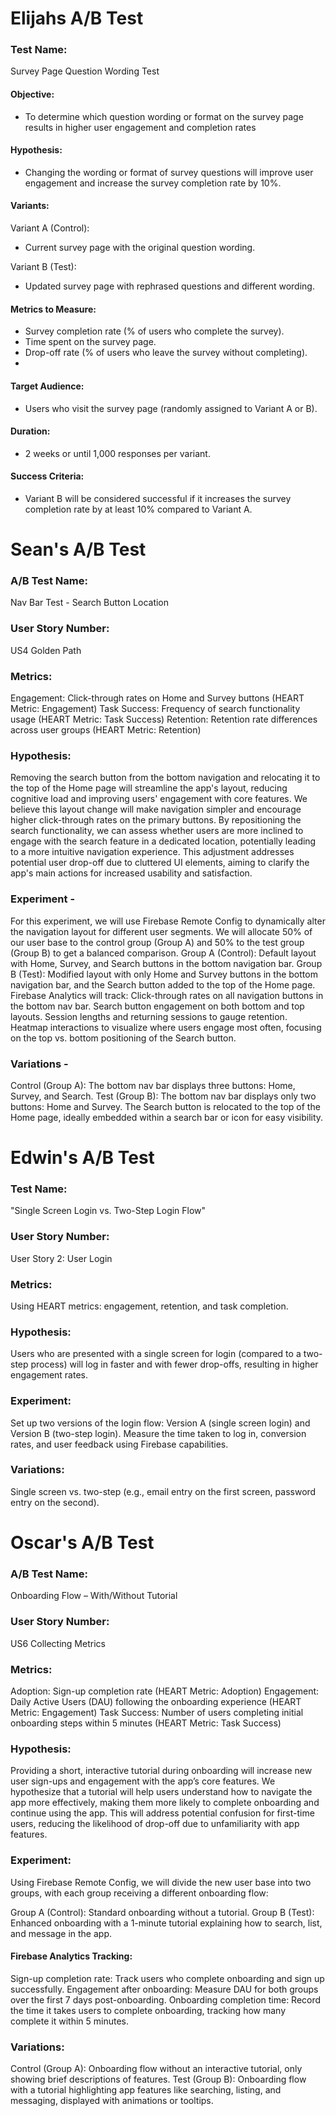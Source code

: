 Elijahs A/B Test
=================
### Test Name:
Survey Page Question Wording Test

#### Objective:
- To determine which question wording or format on the survey page results in higher user engagement and completion rates

#### Hypothesis:
- Changing the wording or format of survey questions will improve user engagement and increase the survey completion rate by 10%.

#### Variants:
Variant A (Control):
 - Current survey page with the original question wording.

Variant B (Test):
 - Updated survey page with rephrased questions and different wording.

#### Metrics to Measure:
- Survey completion rate (% of users who complete the survey).
- Time spent on the survey page.
- Drop-off rate (% of users who leave the survey without completing).
- 
#### Target Audience:
- Users who visit the survey page (randomly assigned to Variant A or B).

#### Duration:
- 2 weeks or until 1,000 responses per variant.

#### Success Criteria:
- Variant B will be considered successful if it increases the survey completion rate by at least 10% compared to Variant A.

**Sean's A/B Test**
=================

### A/B Test Name:  

Nav Bar Test - Search Button Location

### User Story Number: 

US4 Golden Path

### Metrics: 

Engagement: Click-through rates on Home and Survey buttons (HEART Metric: Engagement)
Task Success: Frequency of search functionality usage (HEART Metric: Task Success)
Retention: Retention rate differences across user groups (HEART Metric: Retention)

### Hypothesis: 

Removing the search button from the bottom navigation and relocating it to the top of the Home page will streamline the app's layout, reducing cognitive load and improving users' engagement with core features. We believe this layout change will make navigation simpler and encourage higher click-through rates on the primary buttons. By repositioning the search functionality, we can assess whether users are more inclined to engage with the search feature in a dedicated location, potentially leading to a more intuitive navigation experience. This adjustment addresses potential user drop-off due to cluttered UI elements, aiming to clarify the app's main actions for increased usability and satisfaction.

### Experiment - 
For this experiment, we will use Firebase Remote Config to dynamically alter the navigation layout for different user segments. We will allocate 50% of our user base to the control group (Group A) and 50% to the test group (Group B) to get a balanced comparison.
Group A (Control): Default layout with Home, Survey, and Search buttons in the bottom navigation bar.
Group B (Test): Modified layout with only Home and Survey buttons in the bottom navigation bar, and the Search button added to the top of the Home page.
Firebase Analytics will track:
Click-through rates on all navigation buttons in the bottom nav bar.
Search button engagement on both bottom and top layouts.
Session lengths and returning sessions to gauge retention.
Heatmap interactions to visualize where users engage most often, focusing on the top vs. bottom positioning of the Search button.

### Variations -
 
Control (Group A):
The bottom nav bar displays three buttons: Home, Survey, and Search.
Test (Group B):
The bottom nav bar displays only two buttons: Home and Survey.
The Search button is relocated to the top of the Home page, ideally embedded within a search bar or icon for easy visibility.

**Edwin's A/B Test**
=================
### Test Name:
"Single Screen Login vs. Two-Step Login Flow"

### User Story Number:
User Story 2: User Login

### Metrics: 
Using HEART metrics: engagement, retention, and task completion.

### Hypothesis: 
Users who are presented with a single screen for login (compared to a two-step process) will log in faster and with fewer drop-offs, resulting in higher engagement rates.

### Experiment: 
Set up two versions of the login flow: Version A (single screen login) and Version B (two-step login). Measure the time taken to log in, conversion rates, and user feedback using Firebase capabilities.

### Variations: 
Single screen vs. two-step (e.g., email entry on the first screen, password entry on the second).

**Oscar's A/B Test**
=================
### A/B Test Name:
Onboarding Flow – With/Without Tutorial

### User Story Number:
US6 Collecting Metrics

### Metrics:
Adoption: Sign-up completion rate (HEART Metric: Adoption)
Engagement: Daily Active Users (DAU) following the onboarding experience (HEART Metric: Engagement)
Task Success: Number of users completing initial onboarding steps within 5 minutes (HEART Metric: Task Success)

### Hypothesis:
Providing a short, interactive tutorial during onboarding will increase new user sign-ups and engagement with the app’s core features. We hypothesize that a tutorial will help users understand how to navigate the app more effectively, making them more likely to complete onboarding and continue using the app. This will address potential confusion for first-time users, reducing the likelihood of drop-off due to unfamiliarity with app features.

### Experiment:
Using Firebase Remote Config, we will divide the new user base into two groups, with each group receiving a different onboarding flow:

Group A (Control): Standard onboarding without a tutorial.
Group B (Test): Enhanced onboarding with a 1-minute tutorial explaining how to search, list, and message in the app.

#### Firebase Analytics Tracking:

Sign-up completion rate: Track users who complete onboarding and sign up successfully.
Engagement after onboarding: Measure DAU for both groups over the first 7 days post-onboarding.
Onboarding completion time: Record the time it takes users to complete onboarding, tracking how many complete it within 5 minutes.

### Variations:
Control (Group A): Onboarding flow without an interactive tutorial, only showing brief descriptions of features.
Test (Group B): Onboarding flow with a tutorial highlighting app features like searching, listing, and messaging, displayed with animations or tooltips.
